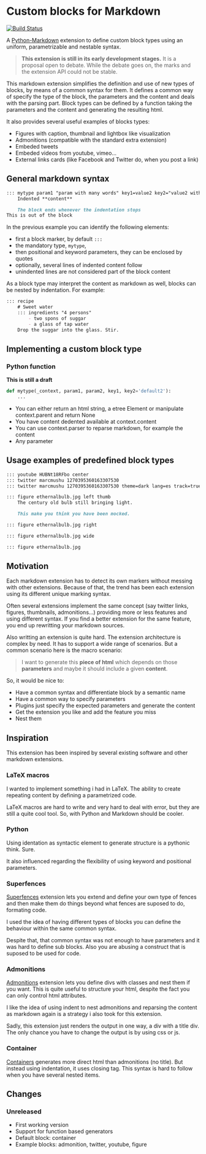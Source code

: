 # Custom blocks for Markdown

[![Build Status](https://travis-ci.org/vokimon/markdown-customblocks.svg?branch=master)](https://travis-ci.org/vokimon/markdown-customblocks)


A [Python-Markdown] extension to define custom block types
using an uniform, parametrizable and nestable syntax.

[Python-Markdown]: https://python-markdown.github.io/

> **This extension is still in its early development stages.**
> It is a proposal open to debate.
> While the debate goes on, the marks and the extension API could not be stable.

This markdown extension simplifies the definition and use
of new types of blocks, by means of a common syntax for them.
It defines a common way of specify the type of the block,
the parameters and the content and deals with the parsing part.
Block types can be defined by a function taking the parameters
and the content and generating the resulting html.

It also provides several useful examples of blocks types:

- Figures with caption, thumbnail and lightbox like visualization
- Admonitions (compatible with the standard extra extension)
- Embeded tweets
- Embeded videos from youtube, vimeo...
- External links cards (like Facebook and Twitter do, when you post a link)

## General markdown syntax

```markdown
::: mytype param1 "param with many words" key1=value2 key2="value2 with words"
	Indented **content**

	The block ends whenever the indentation stops
This is out of the block
```

In the previous example you can identify the following elements:

- first a block marker, by default `:::`
- the mandatory type, `mytype`,
- then positional and keyword parameters, they can be enclosed by quotes
- optionally, several lines of indented content follow
- unindented lines are not considered part of the block content

As a block type may interpret the content as markdown as well,
blocks can be nested by indentation. For example:

```markdown
::: recipe
	# Sweet water
	::: ingredients "4 persons"
		- two spons of suggar
		- a glass of tap water
	Drop the suggar into the glass. Stir.
```

## Implementing a custom block type

### Python function

**This is still a draft**

```python
def mytype(_context, param1, param2, key1, key2='default2'):
	...
```

- You can either return an html string, a etree Element
  or manipulate context.parent and return None
- You have content dedented available at context.content
- You can use context.parser to reparse markdown, for example the content
- Any parameter 

## Usage examples of predefined block types

```markdown
::: youtube HUBNt18RFbo center
::: twitter marcmushu 1270395360163307530
::: twitter marcmushu 1270395360163307530 theme=dark lang=es track=true

::: figure ethernalbulb.jpg left thumb
	The century old bulb still bringing light.

	This make you think you have been mocked.

::: figure ethernalbulb.jpg right

::: figure ethernalbulb.jpg wide

::: figure ethernalbulb.jpg 
```

## Motivation

Each markdown extension has to detect its own markers
without messing with other extensions.
Because of that, the trend has been each extension
using its different unique marking syntax.

Often several extensions implement the same concept
(say twitter links, figures, thumbnails, admonitions...)
providing more or less features and using different syntax.
If you find a better extension for the same feature,
you end up rewritting your markdown sources.

Also writting an extension is quite hard.
The extension architecture is complex by need.
It has to support a wide range of scenarios.
But a common scenario here is the macro scenario:

> I want to generate this **piece of html** which
> depends on those **parameters** and maybe it should
> include a given **content**.

So, it would be nice to:

- Have a common syntax and differentiate block by a semantic name
- Have a common way to specify parameters
- Plugins just specify the expected parameters and generate the content
- Get the extension you like and add the feature you miss
- Nest them


## Inspiration

This extension has been inspired by several existing software and other markdown extensions.

### LaTeX macros

I wanted to implement something i had in LaTeX.
The ability to create repeating content by defining a parametrized code.

LaTeX macros are hard to write and very hard to deal with error,
but they are still a quite cool tool.
So, with Python and Markdown should be cooler.

### Python

Using identation as syntactic element to generate structure
is a pythonic think. Sure.

It also influenced regarding the flexibility of using
keyword and positional parameters.

### Superfences

[Superfences] extension lets you extend and define your own type of fences
and then make them do things beyond what fences are suposed to do,
formating code.

I used the idea of having different types of blocks you can define the behaviour
within the same common syntax.

Despite that, that common syntax was not enough to have parameters
and it was hard to define sub blocks.
Also you are abusing a construct that is suposed to be used for code.

[Superfences]: https://facelessuser.github.io/pymdown-extensions/extensions/superfences/

### Admonitions

[Admonitions] extension lets you define divs with classes and nest them if you want.
This is quite useful to structure your html, despite the fact
you can only control html attributes.

I like the idea of using indent to nest admonitions and reparsing the content as markdown
again is a strategy i also took for this extension.

Sadly, this extension just renders the output in one way,
a div with a title div.
The only chance you have to change the output is 
by using css or js.

[Admonitions]: https://python-markdown.github.io/extensions/admonition/

### Container

[Containers] generates more direct html than admonitions (no title).
But instead using indentation, it uses closing tag.
This syntax is hard to follow when you have several nested items.

[Containers]: https://github.com/markdown-it/markdown-it-container



## Changes

### Unreleased

- First working version
- Support for function based generators
- Default block: container
- Example blocks: admonition, twitter, youtube, figure



